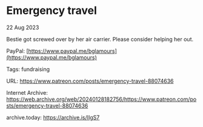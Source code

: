 # Emergency travel
22 Aug 2023

Bestie got screwed over by her air carrier. Please consider helping her out.

PayPal: [https://www.paypal.me/bglamours](https://www.paypal.me/bglamours)

Tags: fundraising

URL: https://www.patreon.com/posts/emergency-travel-88074636

Internet Archive: https://web.archive.org/web/20240128182756/https://www.patreon.com/posts/emergency-travel-88074636

archive.today: https://archive.is/IIgS7
